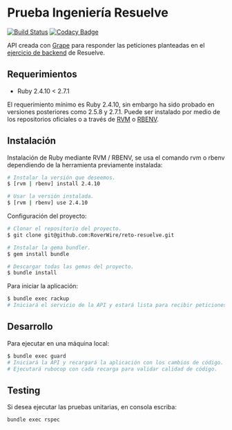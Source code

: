 # Prueba Ingeniería Resuelve

[![Build Status](https://travis-ci.org/RoverWire/reto-resuelve.svg?branch=master)](https://travis-ci.org/RoverWire/reto-resuelve) [![Codacy Badge](https://app.codacy.com/project/badge/Grade/528d68f04e7f4c9c89eb1607e174707c)](https://www.codacy.com/manual/roverwire/reto-resuelve?utm_source=github.com&amp;utm_medium=referral&amp;utm_content=RoverWire/reto-resuelve&amp;utm_campaign=Badge_Grade)

API creada con [Grape](http://www.ruby-grape.org) para responder las peticiones planteadas en el [ejercicio de backend](https://github.com/resuelve/prueba-ing-backend) de Resuelve.

## Requerimientos

- Ruby 2.4.10 < 2.7.1

El requerimiento mínimo es Ruby 2.4.10, sin embargo ha sido probado en versiones posteriores como 2.5.8 y 2.7.1. Puede ser instalado por medio de los repositorios oficiales o a través de [RVM](http://rvm.io/) o [RBENV](https://github.com/rbenv/rbenv).

## Instalación

Instalación de Ruby mediante RVM / RBENV, se usa el comando rvm o rbenv dependiendo de la herramienta previamente instalada:

```bash
# Instalar la versión que deseemos.
$ [rvm | rbenv] install 2.4.10

# Usar la versión instalada.
$ [rvm | rbenv] use 2.4.10
```

Configuración del proyecto:

```bash
# Clonar el repositorio del proyecto.
$ git clone git@github.com:RoverWire/reto-resuelve.git

# Instalar la gema bundler.
$ gem install bundle

# Descargar todas las gemas del proyecto.
$ bundle install
```

Para iniciar la aplicación:

```bash
$ bundle exec rackup
# Iniciará el servicio de la API y estará lista para recibir peticiones.
```

## Desarrollo

Para ejecutar en una máquina local:

```bash
$ bundle exec guard
# Iniciará la API y recargará la aplicación con los cambios de código.
# Ejecutará rubocop con cada recarga para validar calidad de código.
```

## Testing

Si desea ejecutar las pruebas unitarias, en consola escriba:

```bash
bundle exec rspec
```
